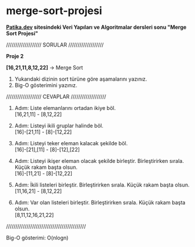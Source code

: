 # merge-sort-projesi
**[Patika.dev](www.patika.dev/) sitesindeki Veri Yapıları ve Algoritmalar dersleri sonu "Merge Sort Projesi"**  

  ///////////////////  SORULAR  ///////////////////

**Proje 2** 

**[16,21,11,8,12,22]** -> Merge Sort

1.  Yukarıdaki dizinin sort türüne göre aşamalarını yazınız.
2.  Big-O gösterimini yazınız.

///////////////////  CEVAPLAR  ///////////////////

1. Adım: Liste elemanlarını ortadan ikiye böl.  
	[16,21,11] - [8,12,22]

2. Adım: Listeyi ikili gruplar halinde böl.  
	[16]-[21,11] - [8]-[12,22]

3. Adım: Listeyi teker eleman kalacak şekilde böl.  
	[16]-[21],[11] - [8]-[12],[22]

4. Adım: Listeyi ikişer eleman olacak şekilde birleştir. Birleştirirken sırala. Küçük rakam başta olsun.  
	[16]-[11,21] - [8]-[12,22]

5. Adım: İkili listeleri birleştir. Birleştirirken sırala. Küçük rakam başta olsun.  
	[11,16,21] - [8,12,22]

6. Adım: Var olan listeleri birleştir. Birleştirirken sırala. Küçük rakam başta olsun.  
	[8,11,12,16,21,22]

///////////////////////////////////////////  

Big-O gösterimi: O(nlogn)

